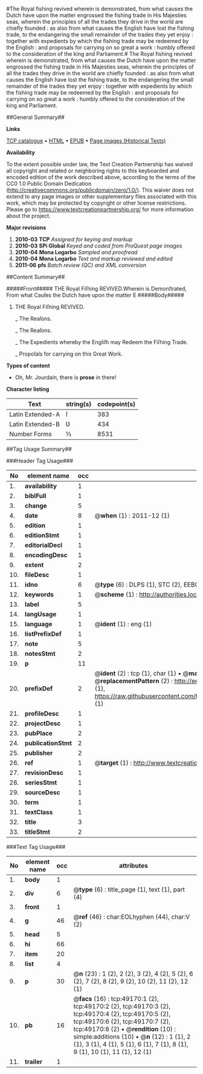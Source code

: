 #The Royal fishing revived wherein is demonstrated, from what causes the Dutch have upon the matter engrossed the fishing trade in His Majesties seas, wherein the principles of all the trades they drive in the world are chiefly founded : as also from what causes the English have lost the fishing trade, to the endangering the small remainder of the trades they yet enjoy : together with expedients by which the fishing trade may be redeemed by the English : and proposals for carrying on so great a work : humbly offered to the consideration of the king and Parliament.#
The Royal fishing revived wherein is demonstrated, from what causes the Dutch have upon the matter engrossed the fishing trade in His Majesties seas, wherein the principles of all the trades they drive in the world are chiefly founded : as also from what causes the English have lost the fishing trade, to the endangering the small remainder of the trades they yet enjoy : together with expedients by which the fishing trade may be redeemed by the English : and proposals for carrying on so great a work : humbly offered to the consideration of the king and Parliament.

##General Summary##

**Links**

[TCP catalogue](http://www.ota.ox.ac.uk/tcp/)  • 
[HTML](http://tei.it.ox.ac.uk/tcp/Texts-HTML/free/A57/A57785.html)  • 
[EPUB](http://tei.it.ox.ac.uk/tcp/Texts-EPUB/free/A57/A57785.epub) • 
[Page images (Historical Texts)](https://historicaltexts.jisc.ac.uk/eebo-11790110e)

**Availability**

To the extent possible under law, the Text Creation Partnership has waived all copyright and related or neighboring rights to this keyboarded and encoded edition of the work described above, according to the terms of the CC0 1.0 Public Domain Dedication (http://creativecommons.org/publicdomain/zero/1.0/). This waiver does not extend to any page images or other supplementary files associated with this work, which may be protected by copyright or other license restrictions. Please go to https://www.textcreationpartnership.org/ for more information about the project.

**Major revisions**

1. __2010-03__ __TCP__ *Assigned for keying and markup*
1. __2010-03__ __SPi Global__ *Keyed and coded from ProQuest page images*
1. __2010-04__ __Mona Logarbo__ *Sampled and proofread*
1. __2010-04__ __Mona Logarbo__ *Text and markup reviewed and edited*
1. __2011-06__ __pfs__ *Batch review (QC) and XML conversion*

##Content Summary##

#####Front#####
THE Royal Fiſhing REVIVED.Wherein is Demonſtrated, From what Cauſes the Dutch have upon the matter E
#####Body#####

1. THE Royal Fiſhing REVIVED.

    _ The Reaſons.

    _ The Reaſons.

    _ The Expedients whereby the Engliſh may Redeem the Fiſhing Trade.

    _ Propoſals for carrying on this Great Work.

**Types of content**

  * Oh, Mr. Jourdain, there is **prose** in there!

**Character listing**


|Text|string(s)|codepoint(s)|
|---|---|---|
|Latin Extended-A|ſ|383|
|Latin Extended-B|Ʋ|434|
|Number Forms|⅓|8531|

##Tag Usage Summary##

###Header Tag Usage###

|No|element name|occ|attributes|
|---|---|---|---|
|1.|__availability__|1||
|2.|__biblFull__|1||
|3.|__change__|5||
|4.|__date__|8| @__when__ (1) : 2011-12 (1)|
|5.|__edition__|1||
|6.|__editionStmt__|1||
|7.|__editorialDecl__|1||
|8.|__encodingDesc__|1||
|9.|__extent__|2||
|10.|__fileDesc__|1||
|11.|__idno__|6| @__type__ (6) : DLPS (1), STC (2), EEBO-CITATION (1), OCLC (1), VID (1)|
|12.|__keywords__|1| @__scheme__ (1) : http://authorities.loc.gov/ (1)|
|13.|__label__|5||
|14.|__langUsage__|1||
|15.|__language__|1| @__ident__ (1) : eng (1)|
|16.|__listPrefixDef__|1||
|17.|__note__|5||
|18.|__notesStmt__|2||
|19.|__p__|11||
|20.|__prefixDef__|2| @__ident__ (2) : tcp (1), char (1)  •  @__matchPattern__ (2) : ([0-9\-]+):([0-9IVX]+) (1), (.+) (1)  •  @__replacementPattern__ (2) : http://eebo.chadwyck.com/downloadtiff?vid=$1&page=$2 (1), https://raw.githubusercontent.com/textcreationpartnership/Texts/master/tcpchars.xml#$1 (1)|
|21.|__profileDesc__|1||
|22.|__projectDesc__|1||
|23.|__pubPlace__|2||
|24.|__publicationStmt__|2||
|25.|__publisher__|2||
|26.|__ref__|1| @__target__ (1) : http://www.textcreationpartnership.org/docs/. (1)|
|27.|__revisionDesc__|1||
|28.|__seriesStmt__|1||
|29.|__sourceDesc__|1||
|30.|__term__|1||
|31.|__textClass__|1||
|32.|__title__|3||
|33.|__titleStmt__|2||


###Text Tag Usage###

|No|element name|occ|attributes|
|---|---|---|---|
|1.|__body__|1||
|2.|__div__|6| @__type__ (6) : title_page (1), text (1), part (4)|
|3.|__front__|1||
|4.|__g__|46| @__ref__ (46) : char:EOLhyphen (44), char:V (2)|
|5.|__head__|5||
|6.|__hi__|66||
|7.|__item__|20||
|8.|__list__|4||
|9.|__p__|30| @__n__ (23) : 1 (2), 2 (2), 3 (2), 4 (2), 5 (2), 6 (2), 7 (2), 8 (2), 9 (2), 10 (2), 11 (2), 12 (1)|
|10.|__pb__|16| @__facs__ (16) : tcp:49170:1 (2), tcp:49170:2 (2), tcp:49170:3 (2), tcp:49170:4 (2), tcp:49170:5 (2), tcp:49170:6 (2), tcp:49170:7 (2), tcp:49170:8 (2)  •  @__rendition__ (10) : simple:additions (10)  •  @__n__ (12) : 1 (1), 2 (1), 3 (1), 4 (1), 5 (1), 6 (1), 7 (1), 8 (1), 9 (1), 10 (1), 11 (1), 12 (1)|
|11.|__trailer__|1||
